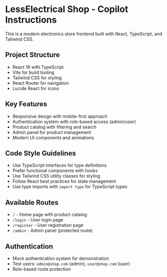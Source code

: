 <!-- Use this file to provide workspace-specific custom instructions to Copilot. For more details, visit https://code.visualstudio.com/docs/copilot/copilot-customization#_use-a-githubcopilotinstructionsmd-file -->

# LessElectrical Shop - Copilot Instructions

This is a modern electronics store frontend built with React, TypeScript, and Tailwind CSS.

## Project Structure

- React 18 with TypeScript
- Vite for build tooling
- Tailwind CSS for styling
- React Router for navigation
- Lucide React for icons

## Key Features

- Responsive design with mobile-first approach
- Authentication system with role-based access (admin/user)
- Product catalog with filtering and search
- Admin panel for product management
- Modern UI components and animations

## Code Style Guidelines

- Use TypeScript interfaces for type definitions
- Prefer functional components with hooks
- Use Tailwind CSS utility classes for styling
- Follow React best practices for state management
- Use type imports with `import type` for TypeScript types

## Available Routes

- `/` - Home page with product catalog
- `/login` - User login page
- `/register` - User registration page
- `/admin` - Admin panel (protected route)

## Authentication

- Mock authentication system for demonstration
- Test users: `admin@shop.com` (admin), `user@shop.com` (user)
- Role-based route protection
